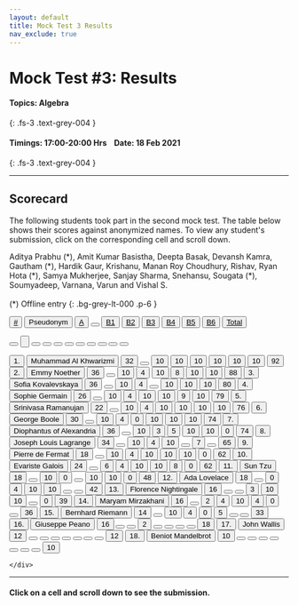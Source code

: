 ```yaml
---
layout: default
title: Mock Test 3 Results
nav_exclude: true
---
```



#  Mock Test #3: Results

#### Topics: Algebra
{: .fs-3 .text-grey-004 }

#### Timings: 17:00-20:00 Hrs &nbsp;&nbsp;  Date: 18 Feb 2021
{: .fs-3 .text-grey-004 }

---



## Scorecard


The following students took part in the second mock test. The table below shows their scores against anonymized names. To view any
student's submission, click on the corresponding cell and scroll down.


Aditya Prabhu (\*), Amit Kumar Basistha, Deepta Basak, Devansh Kamra,
Gautham (\*), Hardik Gaur, Krishanu, Manan Roy Choudhury, Rishav, Ryan Hota (\*),
Samya Mukherjee, Sanjay Sharma, Snehansu, Sougata (\*), Soumyadeep, Varnana, Varun and Vishal S.<br><br>
(\*) Offline entry
{: .bg-grey-lt-000 .p-6 }




  <div class="markpalette">
      <div class="markpalette-keys">

<button class="markbutton white"><u>#</u></button>
<input type="button" class="markbutton white" value="Pseudonym"/>
<button class="markbutton white" ><u>A</u></button>
<button class="button white"></button>
<button class="markbutton white" ><u>B1</u></button>
<button class="markbutton white" ><u>B2</u></button>
<button class="markbutton white" ><u>B3</u></button>
<button class="markbutton white" ><u>B4</u></button>
<button class="markbutton white" ><u>B5</u></button>
<button class="markbutton white" ><u>B6</u></button>
<button class="markbutton white" ><u>Total</u></button>

<button class="markbutton white"></button>
<input type="button" class="markbutton white" value=""/>
<button class="markbutton white" ></button>
<button class="button white"></button>
<button class="markbutton white" ></button>
<button class="markbutton white" ></button>
<button class="markbutton white" ></button>
<button class="markbutton white" ></button>
<button class="markbutton white" ></button>
<button class="markbutton white" ></button>
<button class="markbutton white" ></button>



<button class="markbutton rank">1. </button>
<input type="button" class="markbutton white" value="Muhammad Al Khwarizmi"/>
<button class="markbutton blank" onclick = "markdisplay('Muhammad_Al_Khwarizmi/PartA',3)">32</button>
<button class="button white"></button>
<button class="markbutton right" onclick = "markdisplay('Muhammad_Al_Khwarizmi/B1',3)">10</button>
<button class="markbutton right" onclick = "markdisplay('Muhammad_Al_Khwarizmi/B2',3)">10</button>
<button class="markbutton right" onclick = "markdisplay('Muhammad_Al_Khwarizmi/B3',3)">10</button>
<button class="markbutton right" onclick = "markdisplay('Muhammad_Al_Khwarizmi/B4',3)">10</button>
<button class="markbutton right" onclick = "markdisplay('Muhammad_Al_Khwarizmi/B5',3)">10</button>
<button class="markbutton right" onclick = "markdisplay('Muhammad_Al_Khwarizmi/B6',3)">10</button>
<button class="markbutton total">92</button>
<button class="markbutton rank">2. </button>
<input type="button" class="markbutton white" value="Emmy Noether"/>
<button class="markbutton blank" onclick = "markdisplay('Emmy_Noether/PartA',3)">36</button>
<button class="button white"></button>
<button class="markbutton right" onclick = "markdisplay('Emmy_Noether/B1',3)">10</button>
<button class="markbutton right" onclick = "markdisplay('Emmy_Noether/B2',3)">4</button>
<button class="markbutton right" onclick = "markdisplay('Emmy_Noether/B3',3)">10</button>
<button class="markbutton right" onclick = "markdisplay('Emmy_Noether/B4',3)">8</button>
<button class="markbutton right" onclick = "markdisplay('Emmy_Noether/B5',3)">10</button>
<button class="markbutton right" onclick = "markdisplay('Emmy_Noether/B6',3)">10</button>
<button class="markbutton total">88</button>
<button class="markbutton rank">3. </button>
<input type="button" class="markbutton white" value="Sofia Kovalevskaya"/>
<button class="markbutton blank" onclick = "markdisplay('Sofia_Kovalevskaya/PartA',3)">36</button>
<button class="button white"></button>
<button class="markbutton right" onclick = "markdisplay('Sofia_Kovalevskaya/B1',3)">10</button>
<button class="markbutton right" onclick = "markdisplay('Sofia_Kovalevskaya/B2',3)">4</button>
<button class="button blank"></button>
<button class="markbutton right" onclick = "markdisplay('Sofia_Kovalevskaya/B4',3)">10</button>
<button class="markbutton right" onclick = "markdisplay('Sofia_Kovalevskaya/B5',3)">10</button>
<button class="markbutton right" onclick = "markdisplay('Sofia_Kovalevskaya/B6',3)">10</button>
<button class="markbutton total">80</button>
<button class="markbutton rank">4. </button>
<input type="button" class="markbutton white" value="Sophie Germain"/>
<button class="markbutton blank" onclick = "markdisplay('Sophie_Germain/PartA',3)">26</button>
<button class="button white"></button>
<button class="markbutton right" onclick = "markdisplay('Sophie_Germain/B1',3)">10</button>
<button class="markbutton right" onclick = "markdisplay('Sophie_Germain/B2',3)">4</button>
<button class="markbutton right" onclick = "markdisplay('Sophie_Germain/B3',3)">10</button>
<button class="markbutton right" onclick = "markdisplay('Sophie_Germain/B4',3)">10</button>
<button class="markbutton right" onclick = "markdisplay('Sophie_Germain/B5',3)">9</button>
<button class="markbutton right" onclick = "markdisplay('Sophie_Germain/B6',3)">10</button>
<button class="markbutton total">79</button>
<button class="markbutton rank">5. </button>
<input type="button" class="markbutton white" value="Srinivasa Ramanujan"/>
<button class="markbutton blank" onclick = "markdisplay('Srinivasa_Ramanujan/PartA',3)">22</button>
<button class="button white"></button>
<button class="markbutton right" onclick = "markdisplay('Srinivasa_Ramanujan/B1',3)">10</button>
<button class="markbutton right" onclick = "markdisplay('Srinivasa_Ramanujan/B2',3)">4</button>
<button class="markbutton right" onclick = "markdisplay('Srinivasa_Ramanujan/B3',3)">10</button>
<button class="markbutton right" onclick = "markdisplay('Srinivasa_Ramanujan/B4',3)">10</button>
<button class="markbutton right" onclick = "markdisplay('Srinivasa_Ramanujan/B5',3)">10</button>
<button class="markbutton right" onclick = "markdisplay('Srinivasa_Ramanujan/B6',3)">10</button>
<button class="markbutton total">76</button>
<button class="markbutton rank">6. </button>
<input type="button" class="markbutton white" value="George Boole"/>
<button class="markbutton blank" onclick = "markdisplay('George_Boole/PartA',3)">30</button>
<button class="button white"></button>
<button class="markbutton right" onclick = "markdisplay('George_Boole/B1',3)">10</button>
<button class="markbutton right" onclick = "markdisplay('George_Boole/B2',3)">4</button>
<button class="markbutton wrong" onclick = "markdisplay('George_Boole/B3',3)">0</button>
<button class="markbutton right" onclick = "markdisplay('George_Boole/B4',3)">10</button>
<button class="markbutton right" onclick = "markdisplay('George_Boole/B5',3)">10</button>
<button class="markbutton right" onclick = "markdisplay('George_Boole/B6',3)">10</button>
<button class="markbutton total">74</button>
<button class="markbutton rank">7. </button>
<input type="button" class="markbutton white" value="Diophantus of Alexandria"/>
<button class="markbutton blank" onclick = "markdisplay('Diophantus_of_Alexandria/PartA',3)">36</button>
<button class="button white"></button>
<button class="markbutton right" onclick = "markdisplay('Diophantus_of_Alexandria/B1',3)">10</button>
<button class="markbutton wrong" onclick = "markdisplay('Diophantus_of_Alexandria/B2',3)">3</button>
<button class="markbutton right" onclick = "markdisplay('Diophantus_of_Alexandria/B3',3)">5</button>
<button class="markbutton right" onclick = "markdisplay('Diophantus_of_Alexandria/B4',3)">10</button>
<button class="markbutton right" onclick = "markdisplay('Diophantus_of_Alexandria/B5',3)">10</button>
<button class="markbutton wrong" onclick = "markdisplay('Diophantus_of_Alexandria/B6',3)">0</button>
<button class="markbutton total">74</button>
<button class="markbutton rank">8. </button>
<input type="button" class="markbutton white" value="Joseph Louis Lagrange"/>
<button class="markbutton blank" onclick = "markdisplay('Joseph_Louis_Lagrange/PartA',3)">34</button>
<button class="button white"></button>
<button class="markbutton right" onclick = "markdisplay('Joseph_Louis_Lagrange/B1',3)">10</button>
<button class="markbutton right" onclick = "markdisplay('Joseph_Louis_Lagrange/B2',3)">4</button>
<button class="markbutton right" onclick = "markdisplay('Joseph_Louis_Lagrange/B3',3)">10</button>
<button class="button blank"></button>
<button class="markbutton right" onclick = "markdisplay('Joseph_Louis_Lagrange/B5',3)">7</button>
<button class="button blank"></button>
<button class="markbutton total">65</button>
<button class="markbutton rank">9. </button>
<input type="button" class="markbutton white" value="Pierre de Fermat"/>
<button class="markbutton blank" onclick = "markdisplay('Pierre_de_Fermat/PartA',3)">18</button>
<button class="button white"></button>
<button class="markbutton right" onclick = "markdisplay('Pierre_de_Fermat/B1',3)">10</button>
<button class="markbutton right" onclick = "markdisplay('Pierre_de_Fermat/B2',3)">4</button>
<button class="markbutton right" onclick = "markdisplay('Pierre_de_Fermat/B3',3)">10</button>
<button class="markbutton right" onclick = "markdisplay('Pierre_de_Fermat/B4',3)">10</button>
<button class="markbutton right" onclick = "markdisplay('Pierre_de_Fermat/B5',3)">10</button>
<button class="markbutton wrong" onclick = "markdisplay('Pierre_de_Fermat/B6',3)">0</button>
<button class="markbutton total">62</button>
<button class="markbutton rank">10. </button>
<input type="button" class="markbutton white" value="Evariste Galois"/>
<button class="markbutton blank" onclick = "markdisplay('Evariste_Galois/PartA',3)">24</button>
<button class="button white"></button>
<button class="markbutton right" onclick = "markdisplay('Evariste_Galois/B1',3)">6</button>
<button class="markbutton right" onclick = "markdisplay('Evariste_Galois/B2',3)">4</button>
<button class="markbutton right" onclick = "markdisplay('Evariste_Galois/B3',3)">10</button>
<button class="markbutton right" onclick = "markdisplay('Evariste_Galois/B4',3)">10</button>
<button class="markbutton right" onclick = "markdisplay('Evariste_Galois/B5',3)">8</button>
<button class="markbutton wrong" onclick = "markdisplay('Evariste_Galois/B6',3)">0</button>
<button class="markbutton total">62</button>
<button class="markbutton rank">11. </button>
<input type="button" class="markbutton white" value="Sun Tzu"/>
<button class="markbutton blank" onclick = "markdisplay('Sun_Tzu/PartA',3)">18</button>
<button class="button white"></button>
<button class="markbutton right" onclick = "markdisplay('Sun_Tzu/B1',3)">10</button>
<button class="markbutton wrong" onclick = "markdisplay('Sun_Tzu/B2',3)">0</button>
<button class="button blank"></button>
<button class="markbutton right" onclick = "markdisplay('Sun_Tzu/B4',3)">10</button>
<button class="markbutton right" onclick = "markdisplay('Sun_Tzu/B5',3)">10</button>
<button class="markbutton wrong" onclick = "markdisplay('Sun_Tzu/B6',3)">0</button>
<button class="markbutton total">48</button>
<button class="markbutton rank">12. </button>
<input type="button" class="markbutton white" value="Ada Lovelace"/>
<button class="markbutton blank" onclick = "markdisplay('Ada_Lovelace/PartA',3)">18</button>
<button class="button white"></button>
<button class="markbutton wrong" onclick = "markdisplay('Ada_Lovelace/B1',3)">0</button>
<button class="markbutton right" onclick = "markdisplay('Ada_Lovelace/B2',3)">4</button>
<button class="markbutton right" onclick = "markdisplay('Ada_Lovelace/B3',3)">10</button>
<button class="markbutton right" onclick = "markdisplay('Ada_Lovelace/B4',3)">10</button>
<button class="button blank"></button>
<button class="button blank"></button>
<button class="markbutton total">42</button>
<button class="markbutton rank">13. </button>
<input type="button" class="markbutton white" value="Florence Nightingale"/>
<button class="markbutton blank" onclick = "markdisplay('Florence_Nightingale/PartA',3)">16</button>
<button class="button white"></button>
<button class="button blank"></button>
<button class="markbutton wrong" onclick = "markdisplay('Florence_Nightingale/B2',3)">3</button>
<button class="markbutton right" onclick = "markdisplay('Florence_Nightingale/B3',3)">10</button>
<button class="markbutton right" onclick = "markdisplay('Florence_Nightingale/B4',3)">10</button>
<button class="button blank"></button>
<button class="markbutton wrong" onclick = "markdisplay('Florence_Nightingale/B6',3)">0</button>
<button class="markbutton total">39</button>
<button class="markbutton rank">14. </button>
<input type="button" class="markbutton white" value="Maryam Mirzakhani"/>
<button class="markbutton blank" onclick = "markdisplay('Maryam_Mirzakhani/PartA',3)">16</button>
<button class="button white"></button>
<button class="markbutton wrong" onclick = "markdisplay('Maryam_Mirzakhani/B1',3)">2</button>
<button class="markbutton right" onclick = "markdisplay('Maryam_Mirzakhani/B2',3)">4</button>
<button class="markbutton right" onclick = "markdisplay('Maryam_Mirzakhani/B3',3)">10</button>
<button class="markbutton right" onclick = "markdisplay('Maryam_Mirzakhani/B4',3)">4</button>
<button class="markbutton wrong" onclick = "markdisplay('Maryam_Mirzakhani/B5',3)">0</button>
<button class="button blank"></button>
<button class="markbutton total">36</button>
<button class="markbutton rank">15. </button>
<input type="button" class="markbutton white" value="Bernhard Riemann"/>
<button class="markbutton blank" onclick = "markdisplay('Bernhard_Riemann/PartA',3)">14</button>
<button class="button white"></button>
<button class="markbutton right" onclick = "markdisplay('Bernhard_Riemann/B1',3)">10</button>
<button class="markbutton right" onclick = "markdisplay('Bernhard_Riemann/B2',3)">4</button>
<button class="markbutton wrong" onclick = "markdisplay('Bernhard_Riemann/B3',3)">0</button>
<button class="markbutton right" onclick = "markdisplay('Bernhard_Riemann/B4',3)">5</button>
<button class="button blank"></button>
<button class="button blank"></button>
<button class="markbutton total">33</button>
<button class="markbutton rank">16. </button>
<input type="button" class="markbutton white" value="Giuseppe Peano"/>
<button class="markbutton blank" onclick = "markdisplay('Giuseppe_Peano/PartA',3)">16</button>
<button class="button white"></button>
<button class="button blank"></button>
<button class="markbutton wrong" onclick = "markdisplay('Giuseppe_Peano/B2',3)">2</button>
<button class="button blank"></button>
<button class="button blank"></button>
<button class="button blank"></button>
<button class="button blank"></button>
<button class="markbutton total">18</button>
<button class="markbutton rank">17. </button>
<input type="button" class="markbutton white" value="John Wallis"/>
<button class="markbutton blank" onclick = "markdisplay('John_Wallis/PartA',3)">12</button>
<button class="button white"></button>
<button class="button blank"></button>
<button class="button blank"></button>
<button class="button blank"></button>
<button class="button blank"></button>
<button class="button blank"></button>
<button class="button blank"></button>
<button class="markbutton total">12</button>
<button class="markbutton rank">18. </button>
<input type="button" class="markbutton white" value="Beniot Mandelbrot"/>
<button class="markbutton blank" onclick = "markdisplay('Beniot_Mandelbrot/PartA',3)">10</button>
<button class="button white"></button>
<button class="button blank"></button>
<button class="button blank"></button>
<button class="button blank"></button>
<button class="button blank"></button>
<button class="button blank"></button>
<button class="button blank"></button>
<button class="markbutton total">10</button>





    </div>
</div>


<hr>

<div style="min-height:2px" id="themarktext">
<h4>Click on a cell and scroll down to see the submission.</h4>
</div>





